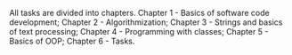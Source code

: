 All tasks are divided into chapters.
Chapter 1 - Basics of software code development;
Chapter 2 - Algorithmization;
Chapter 3 - Strings and basics of text processing;
Chapter 4 - Programming with classes;
Chapter 5 - Basics of OOP;
Chapter 6 - Tasks.
